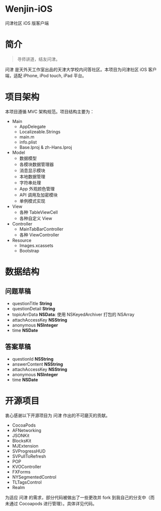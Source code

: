 Wenjin-iOS
======================
问津社区 iOS 版客户端

# 简介

> 寻师讲道，结友问津。

问津 是天外天工作室出品的天津大学校内问答社区。本项目为问津社区 iOS 客户端，适配 iPhone, iPod touch, iPad 平台。

# 项目架构

本项目遵循 MVC 架构规范。项目结构主要为：

* Main
	* AppDelegate
	* Localizeable.Strings
	* main.m
	* info.plist
	* Base.lproj & zh-Hans.lproj
* Model
	* 数据模型
	* 各模块数据管理器
	* 消息显示模块
	* 本地数据管理
	* 字符串处理
	* App 外观颜色管理
	* API 调用及加密模块
	* 单例模式实现
* View
	* 各种 TableViewCell
	* 各种自定义 View
* Controller
	* MainTabBarController
	* 各种 ViewController
* Resource
	* Images.xcassets
	* Bootstrap

# 数据结构

## 问题草稿

* questionTitle __String__
* questionDetail __String__
* topicArrData __NSData__: 使用 NSKeyedArchiver 打包的 NSArray
* attachAccessKey __NSString__
* anonymous __NSInteger__
* time __NSDate__

## 答案草稿

* questionId __NSString__
* answerContent __NSString__
* attachAccessKey __NSString__
* anonymous __NSInteger__
* time __NSDate__

# 开源项目

衷心感谢以下开源项目为 问津 作出的不可磨灭的贡献。

* CocoaPods
* AFNetworking
* JSONKit
* BlocksKit
* MJExtension
* SVProgressHUD
* SVPullToRefresh
* POP
* KVOController
* FXForms
* NYSegmentedControl
* TLTagsControl
* Realm

为适应 问津 的需求，部分代码被做出了一些更改并 fork 到我自己的分支中（而未通过 Cocoapods 进行管理）。具体详见代码。







